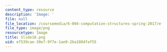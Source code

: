```yaml
---
content_type: resource
description: 'Image: '
file: null
file_location: /coursemedia/6-004-computation-structures-spring-2017/ef539cae30e79f7e1ae926a1084faf55_Slide18.png
file_type: image/png
resourcetype: Image
title: Slide18.png
uid: ef539cae-30e7-9f7e-1ae9-26a1084faf55
---
```

